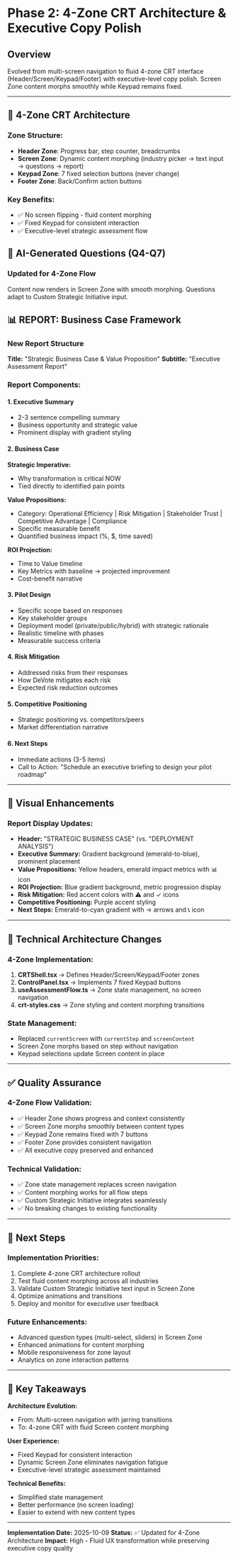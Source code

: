# Phase 2: 4-Zone CRT Architecture & Executive Copy Polish

## Overview
Evolved from multi-screen navigation to fluid 4-zone CRT interface (Header/Screen/Keypad/Footer) with executive-level copy polish. Screen Zone content morphs smoothly while Keypad remains fixed.

---

## 🎯 4-Zone CRT Architecture

### Zone Structure:
- **Header Zone**: Progress bar, step counter, breadcrumbs
- **Screen Zone**: Dynamic content morphing (industry picker → text input → questions → report)
- **Keypad Zone**: 7 fixed selection buttons (never change)
- **Footer Zone**: Back/Confirm action buttons

### Key Benefits:
- ✅ No screen flipping - fluid content morphing
- ✅ Fixed Keypad for consistent interaction
- ✅ Executive-level strategic assessment flow

## 🤖 AI-Generated Questions (Q4-Q7)

### Updated for 4-Zone Flow
Content now renders in Screen Zone with smooth morphing. Questions adapt to Custom Strategic Initiative input.

## 📊 REPORT: Business Case Framework

### New Report Structure

**Title:** "Strategic Business Case & Value Proposition"
**Subtitle:** "Executive Assessment Report"

### Report Components:

#### 1. Executive Summary
- 2-3 sentence compelling summary
- Business opportunity and strategic value
- Prominent display with gradient styling

#### 2. Business Case
**Strategic Imperative:**
- Why transformation is critical NOW
- Tied directly to identified pain points

**Value Propositions:**
- Category: Operational Efficiency | Risk Mitigation | Stakeholder Trust | Competitive Advantage | Compliance
- Specific measurable benefit
- Quantified business impact (%, $, time saved)

**ROI Projection:**
- Time to Value timeline
- Key Metrics with baseline → projected improvement
- Cost-benefit narrative

#### 3. Pilot Design
- Specific scope based on responses
- Key stakeholder groups
- Deployment model (private/public/hybrid) with strategic rationale
- Realistic timeline with phases
- Measurable success criteria

#### 4. Risk Mitigation
- Addressed risks from their responses
- How DeVote mitigates each risk
- Expected risk reduction outcomes

#### 5. Competitive Positioning
- Strategic positioning vs. competitors/peers
- Market differentiation narrative

#### 6. Next Steps
- Immediate actions (3-5 items)
- Call to Action: "Schedule an executive briefing to design your pilot roadmap"

---

## 🎨 Visual Enhancements

### Report Display Updates:
- **Header:** "STRATEGIC BUSINESS CASE" (vs. "DEPLOYMENT ANALYSIS")
- **Executive Summary:** Gradient background (emerald-to-blue), prominent placement
- **Value Propositions:** Yellow headers, emerald impact metrics with 📊 icon
- **ROI Projection:** Blue gradient background, metric progression display
- **Risk Mitigation:** Red accent colors with ⚠️ and ✓ icons
- **Competitive Positioning:** Purple accent styling
- **Next Steps:** Emerald-to-cyan gradient with → arrows and 📞 icon

---

## 🔧 Technical Architecture Changes

### 4-Zone Implementation:
1. **CRTShell.tsx** → Defines Header/Screen/Keypad/Footer zones
2. **ControlPanel.tsx** → Implements 7 fixed Keypad buttons
3. **useAssessmentFlow.ts** → Zone state management, no screen navigation
4. **crt-styles.css** → Zone styling and content morphing transitions

### State Management:
- Replaced `currentScreen` with `currentStep` and `screenContent`
- Screen Zone morphs based on step without navigation
- Keypad selections update Screen content in place

---

## ✅ Quality Assurance

### 4-Zone Flow Validation:
- ✅ Header Zone shows progress and context consistently
- ✅ Screen Zone morphs smoothly between content types
- ✅ Keypad Zone remains fixed with 7 buttons
- ✅ Footer Zone provides consistent navigation
- ✅ All executive copy preserved and enhanced

### Technical Validation:
- ✅ Zone state management replaces screen navigation
- ✅ Content morphing works for all flow steps
- ✅ Custom Strategic Initiative integrates seamlessly
- ✅ No breaking changes to existing functionality

---

## 🚀 Next Steps

### Implementation Priorities:
1. Complete 4-zone CRT architecture rollout
2. Test fluid content morphing across all industries
3. Validate Custom Strategic Initiative text input in Screen Zone
4. Optimize animations and transitions
5. Deploy and monitor for executive user feedback

### Future Enhancements:
- Advanced question types (multi-select, sliders) in Screen Zone
- Enhanced animations for content morphing
- Mobile responsiveness for zone layout
- Analytics on zone interaction patterns

---

## 📝 Key Takeaways

**Architecture Evolution:**
- From: Multi-screen navigation with jarring transitions
- To: 4-zone CRT with fluid Screen content morphing

**User Experience:**
- Fixed Keypad for consistent interaction
- Dynamic Screen Zone eliminates navigation fatigue
- Executive-level strategic assessment maintained

**Technical Benefits:**
- Simplified state management
- Better performance (no screen loading)
- Easier to extend with new content types

---

**Implementation Date:** 2025-10-09
**Status:** ✅ Updated for 4-Zone Architecture
**Impact:** High - Fluid UX transformation while preserving executive copy quality
